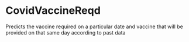 # CovidVaccineReqd
Predicts the vaccine required on a particular date and vaccine that will be provided on that same day according to past data
